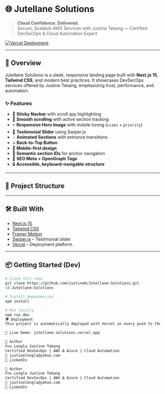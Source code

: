 # 🌐 Jutellane Solutions

> **Cloud Confidence. Delivered.**  
> Secure, Scalable AWS Services with Justine Tekang — Certified DevSecOps & Cloud Automation Expert

[![Vercel Deployment](https://vercel.com/button)](https://jutellane-solutions.vercel.app)

---

## 🚀 Overview

Jutellane Solutions is a sleek, responsive landing page built with **Next.js 15**, **Tailwind CSS**, and modern best practices. It showcases DevSecOps services offered by Justine Tekang, emphasizing trust, performance, and automation.

### ✨ Features

- 🧭 **Sticky Navbar** with scroll spy highlighting
- 🎯 **Smooth scrolling** with active section tracking
- ⚡ **Responsive Hero Image** with mobile tuning (`sizes` + `priority`)
- 💬 **Testimonial Slider** using Swiper.js
- 💡 **Animated Sections** with entrance transitions
- 🔝 **Back-to-Top Button**
- 📱 **Mobile-first design**
- 📌 **Semantic section IDs** for anchor navigation
- 📄 **SEO Meta + OpenGraph Tags**
- 🔒 **Accessible, keyboard-navigable structure**

---

## 📁 Project Structure


---

## 🛠️ Built With

- [Next.js 15](https://nextjs.org/)
- [Tailwind CSS](https://tailwindcss.com/)
- [Framer Motion](https://www.framer.com/motion/)
- [Swiper.js](https://swiperjs.com/) – Testimonial slider
- [Vercel](https://vercel.com/) – Deployment platform

---

## 📦 Getting Started (Dev)

```bash
# Clone this repo
git clone https://github.com/justine6/Jutellane-Solutions.git
cd Jutellane-Solutions

# Install dependencies
npm install

# Run locally
npm run dev
🌍 Deployment
This project is automatically deployed with Vercel on every push to the main branch.

🔗 Live Demo: jutellane-solutions.vercel.app

👤 Author
Fnu Longla Justine Tekang
Certified DevSecOps | AWS & Azure | Cloud Automation
📧 justinelongla@yahoo.com
🔗 LinkedIn

👤 Author
Fnu Longla Justine Tekang
Certified DevSecOps | AWS & Azure | Cloud Automation
📧 justinelongla@yahoo.com
🔗 LinkedIn

